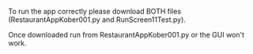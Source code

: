To run the app correctly please download BOTH files (RestaurantAppKober001.py and RunScreen11Test.py).

Once downloaded run from RestaurantAppKober001.py or the GUI won't work.

